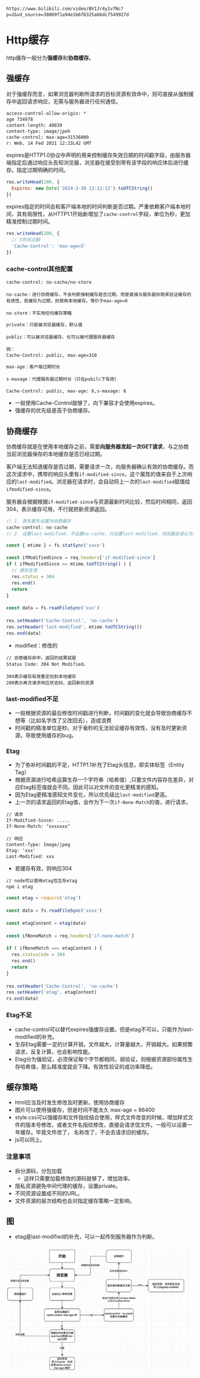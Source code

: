 ```http
https://www.bilibili.com/video/BV1Jr4y1v7Nc?p=2&vd_source=38069f1a94e1b6f6325abbdc7549927d
```

# Http缓存

http缓存一般分为**强缓存**和**协商缓存**。

## 强缓存

对于强缓存而言，如果浏览器判断所请求的目标资源有效命中，则可直接从强制缓存中返回请求响应，无需与服务器进行任何通信。

```http
access-control-allow-origin: *
age 734978
content-length: 40830
content-type: image/jpeh
cache-control: max-age=31536000
r: Web, 14 Fed 2021 12:23L42 GMT
```

expires是HTTP1.0协议中声明的用来控制缓存失效日期的时间戳字段，由服务器端指定后通过响应头告知浏览器，浏览器在接受到带有该字段的响应体后进行缓存。指定过期明确的时间。

```js
res.writeHead(200, {
  Expires: new Date('2024-3-30 12:12:12').toUTCString()
})
```

expires指定的时间会和客户端本地的时间判断是否过期。严重依赖客户端本地时间，具有局限性，从HTTP1.1开始新增加了`cache-control`字段，单位为秒，更加精准控制过期时间。

```js
res.writeHead(200, {
  // 5秒后过期
  'Cache-Control': 'max-age=5'
})
```

### cache-control其他配置

```text
cache-control: no-cache/no-store

no-cache：进行协商缓存，不会判断强制缓存是否过期，而是直接与服务器协商来验证缓存的有效性，若缓存为过期，则使用本地缓存。等价于max-age=0

no-store：不实用任何缓存策略
```

```text
private：只能被浏览器缓存，默认值

public：可以被浏览器缓存、也可以被代理服务器缓存

例：
Cache-Control: public, max-age=310
```

```text
max-age：客户端过期时长

s-maxage：代理服务器过期时长（只在pubilc下有效）

Cache-Control: public, max-age: 6,s-maxage: 6
```

+ 一般使用Cache-Control就够了，向下兼容才会使用expires。
+ 强缓存的优先级是高于协商缓存。

## 协商缓存

协商缓存就是在使用本地缓存之前，需要**向服务器发起一次GET请求**，与之协商当前浏览器保存的本地缓存是否已经过期。

客户端无法知道缓存是否过期，需要请求一次，向服务器确认有效的协商缓存。而这次请求中，携带的响应头里有`if-modified-since`，这个属性的值来自于上次响应的`last-modified`。浏览器在请求时，会自动将上一次的`last-modified`赋值给`ifmodified-since`。

服务器会根据根据`if-modified-since`与资源最新时间比较，然后时间相同，返回304，表示缓存可用，不行就把新资源返回。

```js
// 1. 首先要先设置为协商缓存
cache-control: no-cache
// 2. 设置last-modified，不设置no-cache，只设置last-modified，浏览器会误认为是强制缓存(可能)
```

```js
const { mtime } = fs.statSync('xxxx')

const ifModifiedSince = req.headers['if-modified-since'] 
if ( ifModifiedSince == mtime.toUTCString() ) {
  // 缓存生效
  res.status = 304
  res.end()
  return
}

const data = fs.readFileSync('xxx')

res.setHeader('Cache-Control', 'no-cache')
res.setHeader('last-modified', mtime.toUTCString())
res.end(data)
```

+ modified：修改的

```http
// 协商缓存命中，返回的结果就是
Status Code: 304 Not Modified。

304表示缓存有效重定向到本地缓存
200表示再次请求响应状态码，返回新的资源
```

### last-modified不足

+ 一般根据资源的最后修改时间戳进行判断，时间戳的变化就会导致协商缓存不想等（比如名字改了又改回去），造成浪费
+ 时间戳的精准单位是秒。对于毫秒的无法验证缓存有效性，没有及时更新资源，导致使用缓存的bug。

### Etag

+ 为了弥补时间戳的不足，HTTP1.1补充了Etag头信息，即实体标签（Entity Tag）
+ 根据资源进行哈希运算生存一个字符串（哈希值）,只要文件内容存在差异，对应Etag标签值就会不同。因此可以对文件的变化更精准的感知。
+ 因为Etag更精准感知文件变化，所以优先级比`last-modified`更高。
+ 上一次的请求返回的Etag值，会作为下一次`if-None-Match`的值，进行请求。

```http
// 请求
If-Modified-Since: .....
If-None-Match: "xxxxxxx"

// 响应
Content-Type: Image/jpeg
Etag: 'xxx'
Last-Modified: xxx
```

+ 若缓存有效，则响应304

```shell
// node可以使用etag包生存etag
npm i etag
```

```js
const etag = require('etag')

const data = fs.readFileSync('xxxx')

const etagContent = etag(data)

const ifNoneMatch = req.headers['if-none-match']

if ( ifNoneMatch === etagContent ) {
  res.statusCode = 304
  res.end()
  return
}

res.setHeader('Cache-Control', 'no-cache')
res.setHeader('etag', etagContent)
rs.end(data)
```

### Etag不足

+ cache-control可以替代expires强缓存设置。但是etag不可以，只能作为last-modified的补充。
+ 生存Etag需要一定的计算开销，文件越大，计算量越大，开销越大。如果频繁请求，反复计算，也会影响性能。
+ Etag分为强验证，必须保证每个字节都相同，弱验证，则根据资源部份属性生存哈希值，那么精准度就会下降。有效性验证的成功率降低。

## 缓存策略

+ html应当及时发生修改及时更新。使用协商缓存
+ 图片可以使用强缓存，但是时间不能太久 max-age = 86400
+ style.css可以强缓存和文件指纹结合使用，样式文件改变的时候，增加样式文件的版本号修改，或者文件名指纹修改，直接会请求信文件。一般可以设置一年缓存。毕竟文件改了， 名称改了，不会去请求旧的缓存。
+ js可以同上。

### 注意事项

+ 拆分源码，分包加载
  + 这样只需要加载修改的源码就够了，增加效率。
+ 隐私资源避免中间代理的缓存，设置private。
+ 不同资源设置成不同的URL。
+ 文件资源的层次结构也会对指定缓存策略一定影响。

## 图

+ etag是last-modified的补充，可以一起传到服务器作为判断。

![image-20240317180758665](http缓存.assets/image-20240317180758665.png)

















